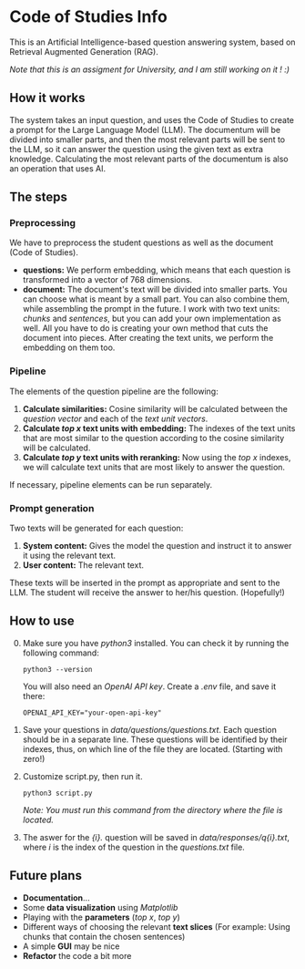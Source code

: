 
# Code of Studies Info

This is an Artificial Intelligence-based question answering system, based on Retrieval Augmented Generation (RAG). 

_Note that this is an assigment for University, and I am still working on it ! :)_

## How it works

The system takes an input question, and uses the Code of Studies to create a prompt for the Large Language Model (LLM). The documentum will be divided into smaller parts, and then the most relevant parts will be sent to the LLM, so it can answer the question using the given text as extra knowledge. Calculating the most relevant parts of the documentum is also an operation that uses AI.

## The steps

### Preprocessing

We have to preprocess the student questions as well as the document (Code of Studies).

- **questions:** We perform embedding, which means that each question is transformed into a vector of 768 dimensions.
- **document:** The document's text will be divided into smaller parts. You can choose what is meant by a small part. You can also combine them, while assembling the prompt in the future. I work with two text units: _chunks_ and _sentences_, but you can add your own implementation as well. All you have to do is creating your own method that cuts the document into pieces. After creating the text units, we perform the embedding on them too.

### Pipeline

The elements of the question pipeline are the following:

1. **Calculate similarities:** Cosine similarity will be calculated between the _question vector_ and each of the _text unit vectors_.
2. **Calculate _top x_ text units with embedding:** The indexes of the text units that are most similar to the question according to the cosine similarity will be calculated.
3. **Calculate _top y_ text units with reranking:** Now using the _top x_ indexes, we will calculate text units that are most likely to answer the question. 

If necessary, pipeline elements can be run separately.

### Prompt generation

Two texts will be generated for each question:

1. **System content:** Gives the model the question and instruct it to answer it using the relevant text.
2. **User content:** The relevant text.

These texts will be inserted in the prompt as appropriate and sent to the LLM. The student will receive the answer to her/his question. (Hopefully!)

## How to use

0. Make sure you have _python3_ installed. You can check it by running the following command:

    ~~~
    python3 --version
    ~~~

    You will also need an _OpenAI API key_. Create a _.env_ file, and save it there: 

    ~~~
    OPENAI_API_KEY="your-open-api-key"
    ~~~

1. Save your questions in _data/questions/questions.txt_. Each question should be in a separate line. These questions will be identified by their indexes, thus, on which line of the file they are located. (Starting with zero!)
2. Customize script.py, then run it. 

    ~~~
    python3 script.py
    ~~~

    _Note: You must run this command from the directory where the file is located._

3. The aswer for the _{i}._ question will be saved in _data/responses/q{i}.txt_, where _i_ is the index of the question in the _questions.txt_ file.

## Future plans
 - **Documentation**...
 - Some **data visualization** using _Matplotlib_
 - Playing with the **parameters** (_top x_, _top y_)
 - Different ways of choosing the relevant **text slices** (For example: Using chunks that contain the chosen sentences)
 - A simple **GUI** may be nice
 - **Refactor** the code a bit more